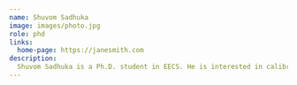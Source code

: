 ```yaml
---
name: Shuvom Sadhuka
image: images/photo.jpg
role: phd
links:
  home-page: https://janesmith.com
description:
  Shuvom Sadhuka is a Ph.D. student in EECS. He is interested in calibration, uncertainty quantification, privacy, and machine learning, especially in biomedical contexts. Prior to MIT, he received his A.B. in Computer Science at Harvard. He is a recipient of the NSF Graduate Research Fellowship and the Hertz Fellowship.
---
```



